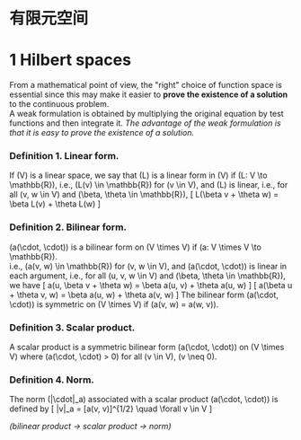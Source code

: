 # 有限元空间

# 1 Hilbert spaces

From a mathematical point of view, the "right" choice of function space is essential since this may make it easier to **prove the existence of a solution** to the continuous problem.  
A weak formulation is obtained by multiplying the original equation by test functions and then integrate it. _The advantage of the weak formulation is that it is easy to prove the existence of a solution._

### Definition 1. Linear form.
If \(V\) is a linear space, we say that \(L\) is a linear form in \(V\) if \(L: V \to \mathbb{R}\), i.e., \(L(v) \in \mathbb{R}\) for \(v \in V\), and \(L\) is linear, i.e., for all \(v, w \in V\) and \(\beta, \theta \in \mathbb{R}\), 
\[
L(\beta v + \theta w) = \beta L(v) + \theta L(w)
\]

### Definition 2. Bilinear form.
\(a(\cdot, \cdot)\) is a bilinear form on \(V \times V\) if \(a: V \times V \to \mathbb{R}\).  
i.e., \(a(v, w) \in \mathbb{R}\) for \(v, w \in V\), and \(a(\cdot, \cdot)\) is linear in each argument, i.e., for all \(u, v, w \in V\) and \(\beta, \theta \in \mathbb{R}\), we have
\[
a(u, \beta v + \theta w) = \beta a(u, v) + \theta a(u, w)
\]
\[
a(\beta u + \theta v, w) = \beta a(u, w) + \theta a(v, w)
\]
The bilinear form \(a(\cdot, \cdot)\) is symmetric on \(V \times V\) if \(a(v, w) = a(w, v)\).

### Definition 3. Scalar product.
A scalar product is a symmetric bilinear form \(a(\cdot, \cdot)\) on \(V \times V\) where \(a(\cdot, \cdot) > 0\) for all \(v \in V\), \(v \neq 0\).

### Definition 4. Norm.
The norm \(\|\cdot\|_a\) associated with a scalar product \(a(\cdot, \cdot)\) is defined by
\[
\|v\|_a = [a(v, v)]^{1/2} \quad \forall v \in V
\]

_(bilinear product → scalar product → norm)_

<!--stackedit_data:
eyJoaXN0b3J5IjpbMTE0MjQ2Mzg4NV19
-->
